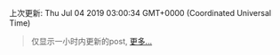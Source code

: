 
  
 上次更新: Thu Jul 04 2019 03:00:34 GMT+0000 (Coordinated Universal Time) 

 > 仅显示一小时内更新的post, [更多...](screenshots/)
  